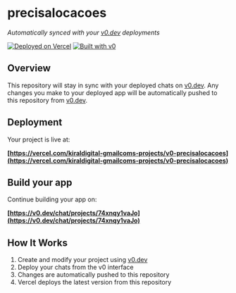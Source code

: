 # precisalocacoes

*Automatically synced with your [v0.dev](https://v0.dev) deployments*

[![Deployed on Vercel](https://img.shields.io/badge/Deployed%20on-Vercel-black?style=for-the-badge&logo=vercel)](https://vercel.com/kiraldigital-gmailcoms-projects/v0-precisalocacoes)
[![Built with v0](https://img.shields.io/badge/Built%20with-v0.dev-black?style=for-the-badge)](https://v0.dev/chat/projects/74xnqy1vaJo)

## Overview

This repository will stay in sync with your deployed chats on [v0.dev](https://v0.dev).
Any changes you make to your deployed app will be automatically pushed to this repository from [v0.dev](https://v0.dev).

## Deployment

Your project is live at:

**[https://vercel.com/kiraldigital-gmailcoms-projects/v0-precisalocacoes](https://vercel.com/kiraldigital-gmailcoms-projects/v0-precisalocacoes)**

## Build your app

Continue building your app on:

**[https://v0.dev/chat/projects/74xnqy1vaJo](https://v0.dev/chat/projects/74xnqy1vaJo)**

## How It Works

1. Create and modify your project using [v0.dev](https://v0.dev)
2. Deploy your chats from the v0 interface
3. Changes are automatically pushed to this repository
4. Vercel deploys the latest version from this repository